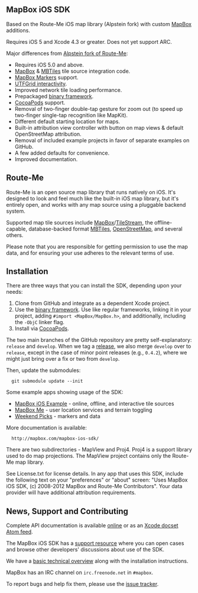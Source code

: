 MapBox iOS SDK
--------------

Based on the Route-Me iOS map library (Alpstein fork) with custom [MapBox][mapbox] additions. 

Requires iOS 5 and Xcode 4.3 or greater. Does not yet support ARC. 

Major differences from [Alpstein fork of Route-Me](https://github.com/Alpstein/route-me): 

 * Requires iOS 5.0 and above. 
 * [MapBox](http://mapbox.com) & [MBTiles](http://mbtiles.org) tile source integration code. 
 * [MapBox Markers](http://mapbox.com/blog/markers/) support. 
 * [UTFGrid interactivity](http://mapbox.com/mbtiles-spec/utfgrid/). 
 * Improved network tile loading performance. 
 * Prepackaged [binary framework](http://mapbox.com/blog/ios-sdk-framework/). 
 * [CocoaPods](http://cocoapods.org) support. 
 * Removal of two-finger double-tap gesture for zoom out (to speed up two-finger single-tap recognition like MapKit). 
 * Different default starting location for maps. 
 * Built-in attribution view controller with button on map views & default OpenStreetMap attribution. 
 * Removal of included example projects in favor of separate examples on GitHub. 
 * A few added defaults for convenience. 
 * Improved documentation. 

[mapbox]: http://mapbox.com

Route-Me
--------

Route-Me is an open source map library that runs natively on iOS.  It's designed to look and feel much like the built-in iOS map library, but it's entirely open, and works with any map source using a pluggable backend system. 

Supported map tile sources include [MapBox][1]/[TileStream][2], the offline-capable, database-backed format [MBTiles][3], [OpenStreetMap][4], and several others. 

Please note that you are responsible for getting permission to use the map data, and for ensuring your use adheres to the relevant terms of use.

   [1]: http://mapbox.com/developers/api/
   [2]: https://github.com/mapbox/tilestream
   [3]: http://mbtiles.org
   [4]: http://www.openstreetmap.org

Installation
------------

There are three ways that you can install the SDK, depending upon your needs: 

 1. Clone from GitHub and integrate as a dependent Xcode project. 
 1. Use the [binary framework](https://github.com/mapbox/mapbox-ios-sdk/downloads). Use like regular frameworks, linking it in your project, adding `#import <MapBox/MapBox.h>`, and additionally, including the `-ObjC` linker flag. 
 1. Install via [CocoaPods](http://cocoapods.org). 

The two main branches of the GitHub repository are pretty self-explanatory: `release` and `develop`. When we tag a [release](https://github.com/mapbox/mapbox-ios-sdk/tags), we also merge `develop` over to `release`, except in the case of minor point releases (e.g., `0.4.2`), where we might just bring over a fix or two from `develop`. 

Then, update the submodules:

      git submodule update --init

Some example apps showing usage of the SDK:

 * [MapBox iOS Example](https://github.com/mapbox/mapbox-ios-example) - online, offline, and interactive tile sources
 * [MapBox Me](https://github.com/mapbox/mapbox-me) - user location services and terrain toggling
 * [Weekend Picks](https://github.com/mapbox/weekend-picks-template-ios) - markers and data

More documentation is available: 

      http://mapbox.com/mapbox-ios-sdk/

There are two subdirectories - MapView and Proj4. Proj4 is a support library used to do map projections. The MapView project contains only the Route-Me map library. 

See License.txt for license details. In any app that uses this SDK, include the following text on your "preferences" or "about" screen: "Uses MapBox iOS SDK, (c) 2008-2012 MapBox and Route-Me Contributors". Your data provider will have additional attribution requirements.

News, Support and Contributing
------------------------------

Complete API documentation is available [online][api] or as an [Xcode docset Atom feed][docset]. 

The MapBox iOS SDK has a [support resource][support] where you can open cases and browse other developers' discussions about use of the SDK. 

We have a [basic technical overview][docs] along with the installation instructions. 

MapBox has an IRC channel on `irc.freenode.net` in `#mapbox`. 

To report bugs and help fix them, please use the [issue tracker][tracker]. 

[api]: http://mapbox.com/mapbox-ios-sdk/api/
[docset]: http://mapbox.com/mapbox-ios-sdk/Docs/publish/docset.atom
[support]: http://support.mapbox.com/discussions/mapbox-ios-sdk
[docs]: http://mapbox.com/mapbox-ios-sdk/
[tracker]: https://github.com/mapbox/mapbox-ios-sdk/issues
